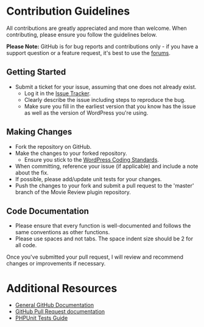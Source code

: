 # Contribution Guidelines #

All contributions are greatly appreciated and more than welcome. When contributing, please ensure you follow the guidelines below.

__Please Note:__ GitHub is for bug reports and contributions only - if you have a support question or a feature request, it's best to use the [forums](http://wpreviewplugins.com/support/).

## Getting Started ##

* Submit a ticket for your issue, assuming that one does not already exist.
	* Log it in the [Issue Tracker](https://github.com/donnapep/movie-review/issues).
	* Clearly describe the issue including steps to reproduce the bug.
	* Make sure you fill in the earliest version that you know has the issue as well as the version of WordPress you're using.

## Making Changes ##

* Fork the repository on GitHub.
* Make the changes to your forked repository.
	* Ensure you stick to the [WordPress Coding Standards](https://codex.wordpress.org/WordPress_Coding_Standards).
* When committing, reference your issue (if applicable) and include a note about the fix.
* If possible, please add/update unit tests for your changes.
* Push the changes to your fork and submit a pull request to the 'master' branch of the Movie Review plugin repository.

## Code Documentation ##

* Please ensure that every function is well-documented and follows the same conventions as other functions.
* Please use spaces and not tabs. The space indent size should be 2 for all code.

Once you've submitted your pull request, I will review and recommend changes or improvements if necessary.

# Additional Resources #
* [General GitHub Documentation](http://help.github.com/)
* [GitHub Pull Request documentation](http://help.github.com/send-pull-requests/)
* [PHPUnit Tests Guide](http://phpunit.de/manual/current/en/writing-tests-for-phpunit.html)
